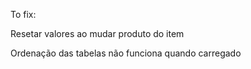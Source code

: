 ﻿

To fix:

Resetar valores ao mudar produto do item

Ordenação das tabelas não funciona quando carregado